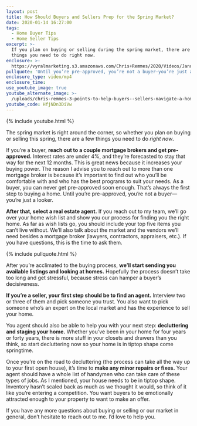 ```yaml
---
layout: post
title: How Should Buyers and Sellers Prep for the Spring Market?
date: 2020-01-14 16:27:00
tags:
  - Home Buyer Tips
  - Home Seller Tips
excerpt: >-
  If you plan on buying or selling during the spring market, there are a few
  things you need to do right now.
enclosure: >-
  https://vyralmarketing.s3.amazonaws.com/Chris+Remmes/2020/Videos/January/How+Should+Buyers+and+Sellers+Prep+for+the+Spring+Market_.mp4
pullquote: 'Until you’re pre-approved, you’re not a buyer—you’re just a looker.'
enclosure_type: video/mp4
enclosure_time:
use_youtube_image: true
youtube_alternate_image: >-
  /uploads/chris-remmes-3-points-to-help-buyers--sellers-navigate-a-home-inspection-youtube-1.jpg
youtube_code: HfjNDn3DiVw
---
```


{% include youtube.html %}&nbsp;

The spring market is right around the corner, so whether you plan on buying or selling this spring, there are a few things you need to do *right* *now*.&nbsp;

If you’re a buyer, **reach out to a couple mortgage brokers and get pre-approved.** Interest rates are under 4%, and they’re forecasted to stay that way for the next 12 months. This is great news because it increases your buying power. The reason I advise you to reach out to more than one mortgage broker is because it’s important to find out who you’ll be comfortable with and who has the best programs to suit your needs. As a buyer, you can never get pre-approved soon enough. That’s always the first step to buying a home. Until you’re pre-approved, you’re not a buyer—you’re just a looker.&nbsp;

**After that, select a real estate agent.** If you reach out to my team, we’ll go over your home wish list and show you our process for finding you the right home. As far as wish lists go, you should include your top five items you can’t live without. We’ll also talk about the market and the vendors we’ll need besides a mortgage broker (lawyers, contractors, appraisers, etc.). If you have questions, this is the time to ask them.

{% include pullquote.html %}&nbsp;

After you’re acclimated to the buying process, **we’ll start sending you available listings and looking at homes.** Hopefully the process doesn’t take too long and get stressful, because stress can hamper a buyer’s decisiveness.&nbsp;

**If you’re a seller, your first step should be to find an agent.** Interview two or three of them and pick someone you trust. You also want to pick someone who’s an expert on the local market and has the experience to sell your home.&nbsp;

You agent should also be able to help you with your next step: **decluttering and staging your home.** Whether you’ve been in your home for four years or forty years, there is more stuff in your closets and drawers than you think, so start decluttering now so your home is in tiptop shape come springtime.&nbsp;

Once you’re on the road to decluttering (the process can take all the way up to your first open house), it’s time to **make any minor repairs or fixes.** Your agent should have a whole list of handymen who can take care of these types of jobs. As I mentioned, your house needs to be in tiptop shape. Inventory hasn’t scaled back as much as we thought it would, so think of it like you’re entering a competition. You want buyers to be emotionally attracted enough to your property to want to make an offer.&nbsp;

If you have any more questions about buying or selling or our market in general, don’t hesitate to reach out to me. I’d love to help you.